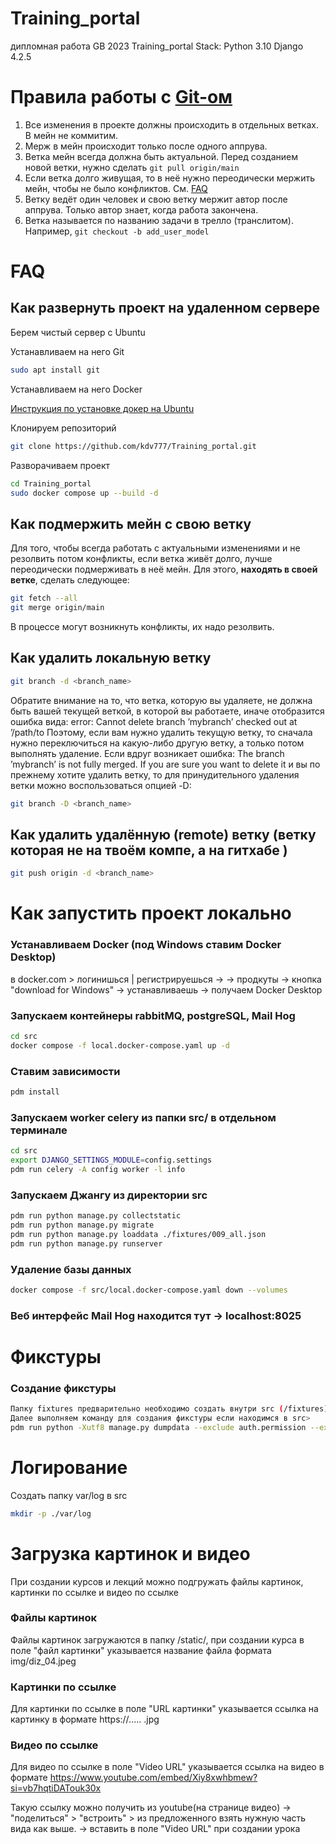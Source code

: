 # Training_portal
дипломная работа GB 2023
Training_portal
Stack:
Python 3.10
Django 4.2.5

# Правила работы с [Git-ом](https://git-scm.com/book/ru/v2)
1. Все изменения в проекте должны происходить в отдельных ветках. В мейн не коммитим.
2. Мерж в мейн происходит только после одного аппрува.
3. Ветка мейн всегда должна быть актуальной. Перед созданием новой ветки, нужно сделать ```git pull origin/main```
4. Если ветка долго живущая, то в неё нужно переодически мержить мейн, чтобы не было конфликтов. См. [FAQ](#Как-подмержить-мейн-с-свою-ветку)
5. Ветку ведёт один человек и свою ветку мержит автор после аппрува. Только автор знает, когда работа закончена.
6. Ветка называется по названию задачи в трелло (транслитом). Например, ```git checkout -b add_user_model```


# FAQ

## Как развернуть проект на удаленном сервере

Берем чистый сервер с Ubuntu

Устанавливаем на него Git 

```bash
sudo apt install git
```
Устанавливаем на него Docker

[Инструкция по установке докер на Ubuntu](https://docs.docker.com/engine/install/ubuntu/)

Клонируем репозиторий
```bash
git clone https://github.com/kdv777/Training_portal.git
```

Разворачиваем проект
```bash
cd Training_portal
sudo docker compose up --build -d
```

## Как подмержить мейн с свою ветку
Для того, чтобы всегда работать с актуальными изменениями и не резолвить потом конфликты, если ветка живёт долго, лучше переодически подмерживать в неё мейн. Для этого, **находять в своей ветке**, сделать следующее:

```bash
git fetch --all
git merge origin/main
```
В процессе могут возникнуть конфликты, их надо резолвить.

## Как удалить локальную ветку
```bash
git branch -d <branch_name>
```
Обратите внимание на то, что ветка, которую вы удаляете, не должна быть вашей текущей веткой, в которой вы работаете, иначе отобразится ошибка вида:
error: Cannot delete branch ’mybranch’ checked out at ’/path/to
Поэтому, если вам нужно удалить текущую ветку, то сначала нужно переключиться на какую-либо другую ветку, а только потом выполнять удаление.
Если вдруг возникает ошибка: The branch ’mybranch’ is not fully merged. If you are sure you want to delete it и вы по прежнему хотите удалить ветку,
то для принудительного удаления ветки можно воспользоваться опцией -D:

```bash
git branch -D <branch_name>
```

## Как удалить удалённую (remote) ветку (ветку которая не на твоём компе, а на гитхабе )
```bash
git push origin -d <branch_name>
```

# Как запустить проект локально
### Устанавливаем Docker (под Windows ставим Docker Desktop)
в docker.com > логинишься | регистрируешься ->
-> продкуты ->  кнопка "download for Windows" -> устанавливаешь
-> получаем Docker Desktop

### Запускаем контейнеры rabbitMQ, postgreSQL, Mail Hog
```bash
cd src
docker compose -f local.docker-compose.yaml up -d
```
### Ставим зависимости
```bash
pdm install 
```
### Запускаем worker celery из папки src/ в отдельном терминале
```bash
cd src
export DJANGO_SETTINGS_MODULE=config.settings
pdm run celery -A config worker -l info
```
### Запускаем Джангу из директории src
```bash
pdm run python manage.py collectstatic
pdm run python manage.py migrate
pdm run python manage.py loaddata ./fixtures/009_all.json
pdm run python manage.py runserver
```
### Удаление базы данных 
```bash
docker compose -f src/local.docker-compose.yaml down --volumes

```
### Веб интерфейс Mail Hog находится тут -> localhost:8025

# Фикстуры
### Создание фикстуры
```bash
Папку fixtures предварительно необходимо создать внутри src (/fixtures)
Далее выполняем команду для создания фикстуры если находимся в src>
pdm run python -Xutf8 manage.py dumpdata --exclude auth.permission --exclude contenttypes --exclude auth.group  --exclude admin.logentry --exclude sessions --indent 2 -o ./fixtures/009_all.json
```

# Логирование
Создать папку var/log в src
```bash
mkdir -p ./var/log
```

# Загрузка картинок и видео
При создании курсов и лекций можно подгружать 
файлы картинок, картинки по ссылке и видео по ссылке
### Файлы картинок 
Файлы картинок загружаются в папку /static/, при создании курса в поле
"файл картинки" указывается название файла формата img/diz_04.jpeg
### Картинки по ссылке
Для картинки по ссылке  в поле
"URL картинки" указывается ссылка на картинку в формате 
https://.....  .jpg
### Видео по ссылке
Для видео по ссылке  в поле "Video URL"
указывается ссылка на видео в формате 
https://www.youtube.com/embed/Xiy8xwhbmew?si=vb7hqtiDATouk30x

Такую ссылку можно получить из youtube(на странице видео)
-> "поделиться" > "встроить" > 
из предложенного взять нужную часть вида как выше. 
-> вставить в поле "Video URL" при создании урока
